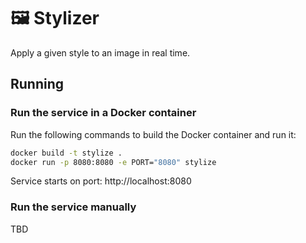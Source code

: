 # 🖼️ Stylizer

Apply a given style to an image in real time.

## Running

### Run the service in a Docker container

Run the following commands to build the Docker container and run it:

```bash
docker build -t stylize .
docker run -p 8080:8080 -e PORT="8080" stylize
```

Service starts on port: http://localhost:8080

### Run the service manually

TBD